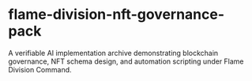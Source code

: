 # flame-division-nft-governance-pack
A verifiable AI implementation archive demonstrating blockchain governance, NFT schema design, and automation scripting under Flame Division Command.
